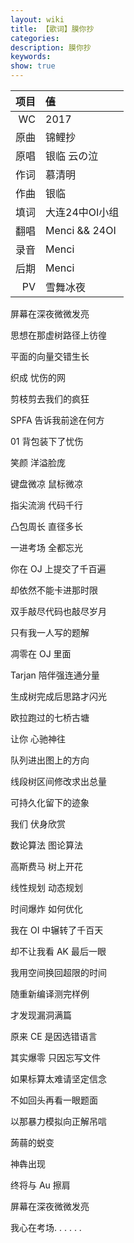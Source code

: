 ```yaml
---
layout: wiki
title: 【歌词】膜你抄
categories: 
description: 膜你抄
keywords: 
show: true
---
```


| 项目 | ~~值~~ |
| --: | :-- |
| WC | 2017 |
| 原曲 | 锦鲤抄 |
| 原唱 | 银临 云の泣 |
| 作词 | 慕清明 |
| 作曲 | 银临 |
| 填词 | 大连24中OI小组 |
| 翻唱 | Menci && 24OI |
| 录音 | Menci |
| 后期 | Menci |
| PV | 雪舞冰夜 |


屏幕在深夜微微发亮

思想在那虚树路径上彷徨

平面的向量交错生长

织成 忧伤的网

剪枝剪去我们的疯狂

SPFA 告诉我前途在何方

01 背包装下了忧伤

笑颜 洋溢脸庞

键盘微凉 鼠标微凉

指尖流淌 代码千行

凸包周长 直径多长

一进考场 全都忘光

你在 OJ 上提交了千百遍

却依然不能卡进那时限

双手敲尽代码也敲尽岁月

只有我一人写的题解

凋零在 OJ 里面

Tarjan 陪伴强连通分量

生成树完成后思路才闪光

欧拉跑过的七桥古塘

让你 心驰神往

队列进出图上的方向

线段树区间修改求出总量

可持久化留下的迹象

我们 伏身欣赏

数论算法 图论算法

高斯费马 树上开花

线性规划 动态规划

时间爆炸 如何优化

我在 OI 中辗转了千百天

却不让我看 AK 最后一眼

我用空间换回超限的时间

随重新编译测完样例

才发现漏洞满篇

原来 CE 是因选错语言

其实爆零 只因忘写文件

如果标算太难请坚定信念

不如回头再看一眼题面

以那暴力模拟向正解吊唁

蒟蒻的蜕变

神犇出现

终将与 Au 擦肩

屏幕在深夜微微发亮

我心在考场. . . . . .
